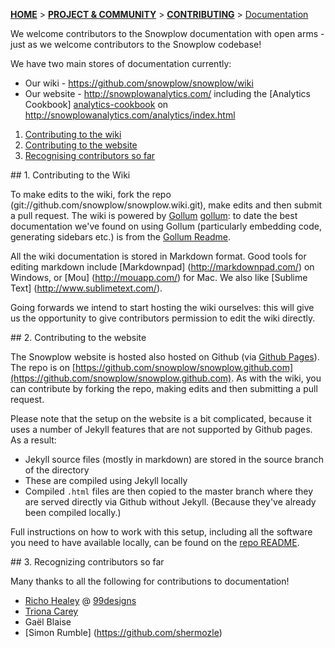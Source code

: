 <a name="top" />

[**HOME**](Home) > [**PROJECT & COMMUNITY**](Snowplow-project-and-community) > [**CONTRIBUTING**](Contributing) > [Documentation](Contributing-to-documentation)

We welcome contributors to the Snowplow documentation with open arms - just as we welcome contributors to the Snowplow codebase!

We have two main stores of documentation currently:

* Our wiki - https://github.com/snowplow/snowplow/wiki
* Our website - http://snowplowanalytics.com/ including the [Analytics Cookbook] [analytics-cookbook] on http://snowplowanalytics.com/analytics/index.html

1. [Contributing to the wiki](#wiki)
2. [Contributing to the website](#website)
3. [Recognising contributors so far](#recognise)


<a name="wiki" />
## 1. Contributing to the Wiki

To make edits to the wiki, fork the repo (git://github.com/snowplow/snowplow.wiki.git), make edits and then submit a pull request. The wiki is powered by [Gollum] [gollum]: to date the best documentation we've found on using Gollum (particularly embedding code, generating sidebars etc.) is from the [Gollum Readme][gollum-readme].

All the wiki documentation is stored in Markdown format. Good tools for editing markdown include [Markdownpad] (http://markdownpad.com/) on Windows, or [Mou] (http://mouapp.com/) for Mac. We also like [Sublime Text] (http://www.sublimetext.com/).

Going forwards we intend to start hosting the wiki ourselves: this will give us the opportunity to give contributors permission to edit the wiki directly.

<a name="website" />
## 2. Contributing to the website

The Snowplow website is hosted also hosted on Github (via [Github Pages][github-pages]). The repo is on [https://github.com/snowplow/snowplow.github.com](https://github.com/snowplow/snowplow.github.com). As with the wiki, you can contribute by forking the repo, making edits and then submitting a pull request.

Please note that the setup on the website is a bit complicated, because it uses a number of Jekyll features that are not supported by Github pages. As a result:

* Jekyll source files (mostly in markdown) are stored in the source branch of the directory
* These are compiled using Jekyll locally
* Compiled `.html` files are then copied to the master branch where they are served directly via Github without Jekyll. (Because they've already been compiled locally.)

Full instructions on how to work with this setup, including all the software you need to have available locally, can be found on the [repo README][website-repo-readme].

<a name="recognise" />
## 3. Recognizing contributors so far

Many thanks to all the following for contributions to documentation!

* [Richo Healey](https://github.com/richo) @ [99designs](http://99designs.com/)
* [Triona Carey](https://twitter.com/Triona)
* Gaël Blaise
* [Simon Rumble] (https://github.com/shermozle)

[analytics-cookbook]: http://snowplowanalytics.com/analytics/index.html
[gollum-readme]: https://github.com/github/gollum/blob/master/README.md
[gollum]: https://github.com/github/gollum
[github-pages]: http://pages.github.com/
[website-repo-readme]: https://github.com/snowplow/snowplow.github.com/blob/master/README.md